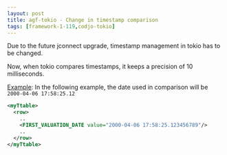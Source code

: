 ```yaml
---
layout: post
title: agf-tokio - Change in timestamp comparison
tags: [framework-1-119,codjo-tokio]
---
```

Due to the future jconnect upgrade, timestamp management in tokio has to be changed.

Now, when tokio compares timestamps, it keeps a precision of 10 milliseconds.

<u>Example</u>: In the following example, the date used in comparison will be ```2000-04-06 17:58:25.12```

```xml
<myTtable>
  <row>
    ..
    <FIRST_VALUATION_DATE value="2000-04-06 17:58:25.123456789"/>
    ..
  </row>
</myTtable>
```